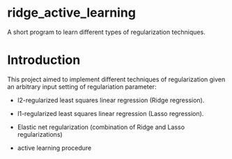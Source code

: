 # ridge_active_learning
A short program to learn different types of regularization techniques.

# Introduction
This project aimed to implement different techniques of regularization given an arbitrary input setting of regulariation parameter:

- l2-regularized least squares linear regression (Ridge regression).

- l1-regularized least squares linear regression (Lasso regression).

- Elastic net regularization (combination of Ridge and Lasso regularizations)

- active learning procedure